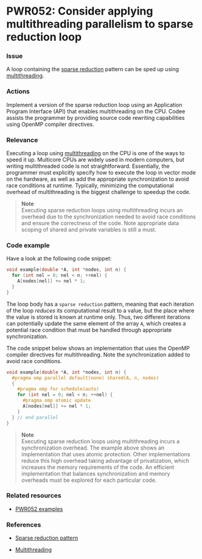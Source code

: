 # PWR052: Consider applying multithreading parallelism to sparse reduction loop

### Issue

A loop containing the
[sparse reduction](../../Glossary/Patterns-for-performance-optimization/Sparse-reduction.md)
pattern can be sped up using [multithreading](../../Glossary/Multithreading.md).

### Actions

Implement a version of the sparse reduction loop using an Application Program
Interface (API) that enables multithreading on the CPU. Codee assists the
programmer by providing source code rewriting capabilities using OpenMP compiler
directives.

### Relevance

Executing a loop using [multithreading](../../Glossary/Multithreading.md) on the CPU
is one of the ways to speed it up. Multicore CPUs are widely used in modern
computers, but writing multithreaded code is not straightforward. Essentially,
the programmer must explicitly specify how to execute the loop in vector mode on
the hardware, as well as add the appropriate synchronization to avoid race
conditions at runtime. Typically, minimizing the computational overhead of
multithreading is the biggest challenge to speedup the code.

>**Note**  
>Executing sparse reduction loops using multithreading incurs an overhead due to
>the synchronization needed to avoid race conditions and ensure the correctness
>of the code. Note appropriate data scoping of shared and private variables is
>still a must.

### Code example

Have a look at the following code snippet:

```c
void example(double *A, int *nodes, int n) {
  for (int nel = 0; nel < n; ++nel) {
    A[nodes[nel]] += nel * 1;
  }
}
```

The loop body has a `sparse reduction` pattern, meaning that each iteration of
the loop *reduces* its computational result to a value, but the place where the
value is stored is known at runtime only. Thus, two different iterations can
potentially update the same element of the array `A`, which creates a potential
race condition that must be handled through appropriate synchronization.

The code snippet below shows an implementation that uses the OpenMP compiler
directives for multithreading. Note the synchronization added to avoid race
conditions.

```c
void example(double *A, int *nodes, int n) {
  #pragma omp parallel default(none) shared(A, n, nodes)
  {
    #pragma omp for schedule(auto)
    for (int nel = 0; nel < n; ++nel) {
      #pragma omp atomic update
      A[nodes[nel]] += nel * 1;
    }
  } // end parallel
}
```

>**Note**  
>Executing sparse reduction loops using multithreading incurs a synchronization
>overhead. The example above shows an implementation that uses atomic
>protection. Other implementations reduce this high overhead taking advantage of
>privatization, which increases the memory requirements of the code. An
>efficient implementation that balances synchronization and memory overheads
>must be explored for each particular code.

### Related resources

* [PWR052 examples](../PWR052)

### References

* [Sparse reduction pattern](../../Glossary/Patterns-for-performance-optimization/Sparse-reduction.md)

* [Multithreading](../../Glossary/Multithreading.md)
